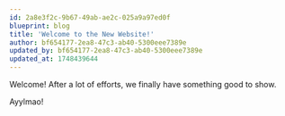 ```yaml
---
id: 2a8e3f2c-9b67-49ab-ae2c-025a9a97ed0f
blueprint: blog
title: 'Welcome to the New Website!'
author: bf654177-2ea8-47c3-ab40-5300eee7389e
updated_by: bf654177-2ea8-47c3-ab40-5300eee7389e
updated_at: 1748439644
---
```

Welcome! After a lot of efforts, we finally have something good to show.

Ayylmao!